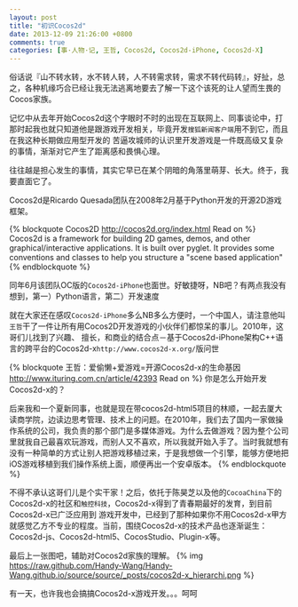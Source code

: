 ```yaml
---
layout: post
title: "初识Cocos2d"
date: 2013-12-09 21:26:00 +0800
comments: true
categories: [事·人物·记, 王哲, Cocos2d, Cocos2d-iPhone, Cocos2d-X]
---
```

俗话说『山不转水转，水不转人转，人不转需求转，需求不转代码转』，好扯，总之，各种机缘巧合已经让我无法逃离地要去了解一下这个该死的让人望而生畏的Cocos家族。
<!--more-->
记忆中从去年开始Cocos2d这个字眼时不时的出现在互联网上、同事谈论中，打那时起我也就只知道他是跟游戏开发相关，毕竟开发```搜狐新闻客户端```用不到它，而且在我这种长期做应用型开发的
苦逼攻城师的认识里开发游戏是一件既高级又复杂的事情，渐渐对它产生了距离感和畏惧心理。

往往越是担心发生的事情，其实它早已在某个阴暗的角落里萌芽、长大。终于，我要直面它了。

Cocos2d是Ricardo Quesada团队在2008年2月基于Python开发的开源2D游戏框架。

{% blockquote Cocos2D http://cocos2d.org/index.html Read on %}
Cocos2d is a framework for building 2D games, demos, 
and other graphical/interactive applications. 
It is built over pyglet. It provides some conventions 
and classes to help you structure a "scene based application"
{% endblockquote %}

同年6月该团队OC版的```Cocos2d-iPhone```也面世。好敏捷呀，NB吧？有两点我没有想到，第一）Python语言，第二）开发速度

就在大家还在感叹```Cocos2d-iPhone```多么NB多么方便时，一个中国人，请注意他叫```王哲```干了一件让所有用Cocos2D开发游戏的小伙伴们都惊呆的事儿。2010年，这哥们儿找到了兴趣、
擅长，和商业的结合点－基于Cocos2d-iPhone架构C++语言的跨平台的Cocos2d-x```http://www.cocos2d-x.org/```版问世

{% blockquote 王哲：爱偷懒+爱游戏=开源Cocos2d-x的生命基因 http://www.ituring.com.cn/article/42393 Read on %}
你是怎么开始开发Cocos2d-x的？

后来我和一个夏新同事，也就是现在带cocos2d-html5项目的林顺，一起去厦大读商学院，边读边思考管理、技术上的问题。在2010年，我们去了国内一家做操作系统的公司，我负责的那个部门是多媒体游戏。为什么去做游戏？因为整个公司里就我自己最喜欢玩游戏，而别人又不喜欢，所以我就开始入手了。当时我就想有没有一种简单的方式让别人把游戏移植过来，于是我想做一个引擎，能够方便地把iOS游戏移植到我们操作系统上面，顺便再出一个安卓版本。
{% endblockquote %}

不得不承认这哥们儿是个实干家！之后，依托于陈昊芝以及他的```CocoaChina```下的Cocos2d-x的社区和```触控科技```，Cocos2d-x得到了青春期最好的发育，到目前Cocos2d-x已广泛应用到
游戏开发中，已经到了那种如果你不用Cocos2d-x甲方就感觉乙方不专业的程度。当前，围绕Cocos2d-x的技术产品也逐渐诞生：Cocos2d-js、Cocos2d-html5、CocosStudio、Plugin-x等。

最后上一张图吧，辅助对Cocos2d家族的理解。
{% img https://raw.github.com/Handy-Wang/Handy-Wang.github.io/source/source/_posts/cocos2d-x_hierarchi.png %}

有一天，也许我也会搞搞Cocos2d-x游戏开发。。。呵呵
